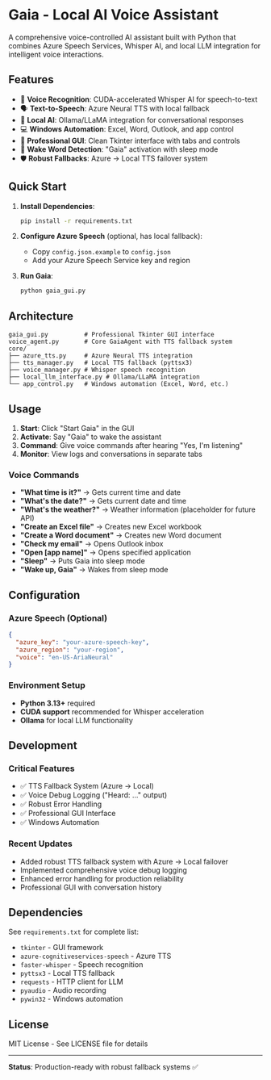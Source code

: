 # Gaia - Local AI Voice Assistant

A comprehensive voice-controlled AI assistant built with Python that combines Azure Speech Services, Whisper AI, and local LLM integration for intelligent voice interactions.

## Features

- 🎤 **Voice Recognition**: CUDA-accelerated Whisper AI for speech-to-text
- 🗣️ **Text-to-Speech**: Azure Neural TTS with local fallback
- 🤖 **Local AI**: Ollama/LLaMA integration for conversational responses
- 💻 **Windows Automation**: Excel, Word, Outlook, and app control
- 🎨 **Professional GUI**: Clean Tkinter interface with tabs and controls
- 🔧 **Wake Word Detection**: "Gaia" activation with sleep mode
- 🛡️ **Robust Fallbacks**: Azure → Local TTS failover system

## Quick Start

1. **Install Dependencies**:
   ```bash
   pip install -r requirements.txt
   ```

2. **Configure Azure Speech** (optional, has local fallback):
   - Copy `config.json.example` to `config.json`
   - Add your Azure Speech Service key and region

3. **Run Gaia**:
   ```bash
   python gaia_gui.py
   ```

## Architecture

```
gaia_gui.py          # Professional Tkinter GUI interface
voice_agent.py       # Core GaiaAgent with TTS fallback system
core/
├── azure_tts.py     # Azure Neural TTS integration
├── tts_manager.py   # Local TTS fallback (pyttsx3)
├── voice_manager.py # Whisper speech recognition
├── local_llm_interface.py # Ollama/LLaMA integration
└── app_control.py   # Windows automation (Excel, Word, etc.)
```

## Usage

1. **Start**: Click "Start Gaia" in the GUI
2. **Activate**: Say "Gaia" to wake the assistant
3. **Command**: Give voice commands after hearing "Yes, I'm listening"
4. **Monitor**: View logs and conversations in separate tabs

### Voice Commands

- **"What time is it?"** → Gets current time and date
- **"What's the date?"** → Gets current date and time  
- **"What's the weather?"** → Weather information (placeholder for future API)
- **"Create an Excel file"** → Creates new Excel workbook
- **"Create a Word document"** → Creates new Word document
- **"Check my email"** → Opens Outlook inbox
- **"Open [app name]"** → Opens specified application
- **"Sleep"** → Puts Gaia into sleep mode
- **"Wake up, Gaia"** → Wakes from sleep mode

## Configuration

### Azure Speech (Optional)
```json
{
  "azure_key": "your-azure-speech-key",
  "azure_region": "your-region",
  "voice": "en-US-AriaNeural"
}
```

### Environment Setup
- **Python 3.13+** required
- **CUDA support** recommended for Whisper acceleration
- **Ollama** for local LLM functionality

## Development

### Critical Features
- ✅ TTS Fallback System (Azure → Local)
- ✅ Voice Debug Logging ("Heard: ..." output)
- ✅ Robust Error Handling
- ✅ Professional GUI Interface
- ✅ Windows Automation

### Recent Updates
- Added robust TTS fallback system with Azure → Local failover
- Implemented comprehensive voice debug logging
- Enhanced error handling for production reliability
- Professional GUI with conversation history

## Dependencies

See `requirements.txt` for complete list:
- `tkinter` - GUI framework
- `azure-cognitiveservices-speech` - Azure TTS
- `faster-whisper` - Speech recognition
- `pyttsx3` - Local TTS fallback
- `requests` - HTTP client for LLM
- `pyaudio` - Audio recording
- `pywin32` - Windows automation

## License

MIT License - See LICENSE file for details

---

**Status**: Production-ready with robust fallback systems ✅
